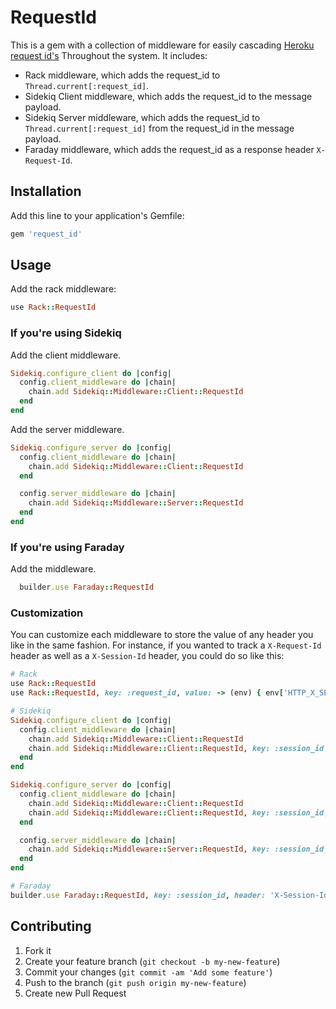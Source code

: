# RequestId

This is a gem with a collection of middleware for easily cascading [Heroku request id's](https://devcenter.heroku.com/articles/http-request-id)
Throughout the system. It includes:

* Rack middleware, which adds the request\_id to `Thread.current[:request_id]`.
* Sidekiq Client middleware, which adds the request\_id to the message
  payload.
* Sidekiq Server middleware, which adds the request\_id to
  `Thread.current[:request_id]` from the request\_id in the message payload.
* Faraday middleware, which adds the request\_id as a response header `X-Request-Id`.

## Installation

Add this line to your application's Gemfile:

```ruby
gem 'request_id'
```

## Usage

Add the rack middleware:

```ruby
use Rack::RequestId
```

### If you're using Sidekiq

Add the client middleware.

```ruby
Sidekiq.configure_client do |config|
  config.client_middleware do |chain|
    chain.add Sidekiq::Middleware::Client::RequestId
  end
end
```

Add the server middleware.

```ruby
Sidekiq.configure_server do |config|
  config.client_middleware do |chain|
    chain.add Sidekiq::Middleware::Client::RequestId
  end

  config.server_middleware do |chain|
    chain.add Sidekiq::Middleware::Server::RequestId
  end
end
```

### If you're using Faraday

Add the middleware.

```ruby
  builder.use Faraday::RequestId

```

### Customization

You can customize each middleware to store the value of any header you like in the same fashion. For instance,
if you wanted to track a `X-Request-Id` header as well as a `X-Session-Id` header, you could do so like this:

```ruby
# Rack
use Rack::RequestId
use Rack::RequestId, key: :request_id, value: -> (env) { env['HTTP_X_SESSION_ID'], response_header: 'X-Session-Id' }

# Sidekiq
Sidekiq.configure_client do |config|
  config.client_middleware do |chain|
    chain.add Sidekiq::Middleware::Client::RequestId
    chain.add Sidekiq::Middleware::Client::RequestId, key: :session_id, value: -> { ::RequestId.get(:session_id) }
  end
end

Sidekiq.configure_server do |config|
  config.client_middleware do |chain|
    chain.add Sidekiq::Middleware::Client::RequestId
    chain.add Sidekiq::Middleware::Client::RequestId, key: :session_id, value: -> { ::RequestId.get(:session_id) }
  end

  config.server_middleware do |chain|
    chain.add Sidekiq::Middleware::Server::RequestId, key: :session_id, value: lambda { |item| item['session_id'] }
  end
end

# Faraday
builder.use Faraday::RequestId, key: :session_id, header: 'X-Session-Id'
```

## Contributing

1. Fork it
2. Create your feature branch (`git checkout -b my-new-feature`)
3. Commit your changes (`git commit -am 'Add some feature'`)
4. Push to the branch (`git push origin my-new-feature`)
5. Create new Pull Request
